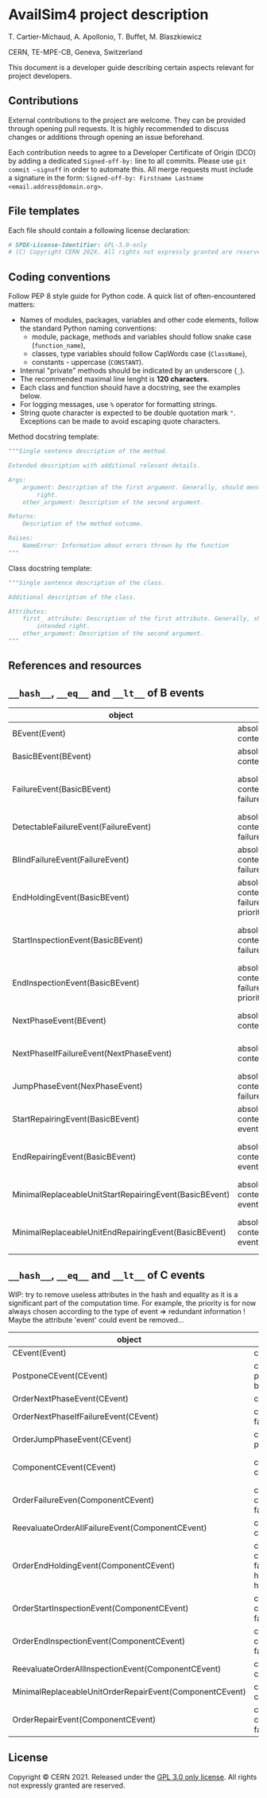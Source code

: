 [//]: # (Introduction part of AvailSim4 User Guide.)

# AvailSim4 project description

T. Cartier-Michaud, A. Apollonio, T. Buffet, M. Blaszkiewicz

CERN, TE-MPE-CB, Geneva, Switzerland

This document is a developer guide describing certain aspects relevant for project developers.

## Contributions

External contributions to the project are welcome. They can be provided through opening pull requests. It is highly recommended to discuss changes or additions through opening an issue beforehand.

Each contribution needs to agree to a Developer Certificate of Origin (DCO) by adding a dedicated `Signed-off-by:` line to all commits. Please use `git commit –signoff` in order to automate this. All merge requests must include a signature in the form: `Signed-off-by: Firstname Lastname <email.address@domain.org>`.

## File templates

Each file should contain a following license declaration:

```python
# SPDX-License-Identifier: GPL-3.0-only
# (C) Copyright CERN 202X. All rights not expressly granted are reserved.
```

## Coding conventions

Follow PEP 8 style guide for Python code. A quick list of often-encountered matters:

- Names of modules, packages, variables and other code elements, follow the standard Python naming conventions:
  - module, package, methods and variables should follow snake case (`function_name`),
  - classes, type variables should follow CapWords case (`ClassName`),
  - constants - uppercase (`CONSTANT`).
- Internal "private" methods should be indicated by an underscore (`_`).
- The recommended maximal line lenght is **120 characters**.
- Each class and function should have a docstring, see the examples below.
- For logging messages, use `%` operator for formatting strings.
- String quote character is expected to be double quotation mark `"`. Exceptions can be made to avoid escaping quote
characters.

Method docstring template:

```python
"""Single sentence description of the method.

Extended description with additional relevant details.

Args:
    argument: Description of the first argument. Generally, should mention type. If longer than one line, then intended
        right.
    other_argument: Description of the second argument.

Returns:
    Description of the method outcome.

Raises:
    NameError: Information about errors thrown by the function
"""
```

Class docstring template:

```python
"""Single sentence description of the class.

Additional description of the class.

Attributes:
    first_ attribute: Description of the first attribute. Generally, should mention type. If longer than one line, then
        intended right.
    other_argument: Description of the second argument.
"""
```

## References and resources



## `__hash__`, `__eq__` and `__lt__` of B events

| object | attributes | hash | eq | lt |
| --- | --- | --- | --- | --- |
| BEvent(Event) | absolute_occurrence_time, context, priority | None | absolute_occurrence_time, priority | absolute_occurrence_time, priority |
| BasicBEvent(BEvent) | absolute_occurrence_time, context, basic, priority | None | super() and basic | super() or super() and basic |
| FailureEvent(BasicBEvent) | absolute_occurrence_time, context, basic, failure_mode, priority | type, absolute_occurrence_time, priority, basic, failure_mode | super() and failure_mode | None |
| DetectableFailureEvent(FailureEvent) | absolute_occurrence_time, context, basic, failure_mode, priority | None | None | None |
| BlindFailureEvent(FailureEvent) | absolute_occurrence_time, context, basic, failure_mode, priority | None | None | None |
| EndHoldingEvent(BasicBEvent) | absolute_occurrence_time, context, basic, failure_mode, held_event, priority | type, absolute_occurrence_time, priority, basic, failure_mode, held_event | super() and failure_mode, held_event | None |
| StartInspectionEvent(BasicBEvent) | absolute_occurrence_time, context, basic, failure_mode, priority | type, absolute_occurrence_time, priority, basic, failure_mode | super() and failure_mode | None |
| EndInspectionEvent(BasicBEvent) | absolute_occurrence_time, context, basic, failure_mode, event, priority | type, absolute_occurrence_time, priority, basic, failure_mode, event | super() and failure_mode, event | None |
| NextPhaseEvent(BEvent) | absolute_occurrence_time, context, priority | type, absolute_occurrence_time, priority | super() | None |
| NextPhaseIfFailureEvent(NextPhaseEvent) | absolute_occurrence_time, context, priority | type, absolute_occurrence_time, priority | super() | None |
| JumpPhaseEvent(NexPhaseEvent) | absolute_occurrence_time, context, priority, failure_mode | type, absolute_occurrence_time, priority, failure_mode | super() and failure_mode| None |
| StartRepairingEvent(BasicBEvent) | absolute_occurrence_time, context, basic, priority, event | type, absolute_occurrence_time, basic, priority, event | super() and event | None |
| EndRepairingEvent(BasicBEvent) | absolute_occurrence_time, context, basic, priority, event, failure_mode | type, absolute_occurrence_time, basic, priority, event, failure_mode | super() and event | None |
| MinimalReplaceableUnitStartRepairingEvent(BasicBEvent) | absolute_occurrence_time, context, basic, priority, event | type, absolute_occurrence_time, basic, priority, event | super() and event | None |
| MinimalReplaceableUnitEndRepairingEvent(BasicBEvent) | absolute_occurrence_time, context, basic, priority, event, mru_trigger | type, absolute_occurrence_time, basic, priority, event, mru_trigger | super() and event, mru_trigger | None |



## `__hash__`, `__eq__` and `__lt__` of C events

WIP: try to remove useless attributes in the hash and equality as it is a significant part of the computation time.
For example, the priority is for now always chosen according to the type of event => redundant information !
Maybe the attribute 'event' could event be removed...

| object | attributes | hash | eq | lt |
| --- | --- | --- | --- | --- |
| CEvent(Event) | context, priority | None | priority  | priority |
| PostponeCEvent(CEvent) | context, priority, postpone_duration, b_event | type, priority, postpone_duration, b_event | super() and postpone_duration and b_event  | None |
| OrderNextPhaseEvent(CEvent) | context, priority | type, priority | super()  | None |
| OrderNextPhaseIfFailureEvent(CEvent) | context, priority, failure_mode | type, priority, failure_mode | super() and failure_mode  | None |
| OrderJumpPhaseEvent(CEvent) | context, priority, phase_jump_trigger | type, priority, phase_jump_trigger | super() and phase_jump_trigger  | None |
| ComponentCEvent(CEvent) | context, priority, component | type, priority, component | super() and component  | super() and component |
| OrderFailureEven(ComponentCEvent) | context, priority, component, event, failure_mode | type, priority, component, event, failure_mode | super() and event and failure_mode  | None |
| ReevaluateOrderAllFailureEvent(ComponentCEvent) | context, priority, component, event | type, priority, component, event | super() and event  | None |
| OrderEndHoldingEvent(ComponentCEvent) | context, priority, component, event, failure_mode, held_event, held_until_phase_set | type, priority, component, event, failure_mode, held_event | super() and event and failure_mode and held_event  | None |
| OrderStartInspectionEvent(ComponentCEvent) | context, priority, component, event, failure_mode | type, priority, component, event, failure_mode | super() and event and failure_mode  | None |
| OrderEndInspectionEvent(ComponentCEvent) | context, priority, component, event, failure_mode | type, priority, component, event, failure_mode | super() and event and failure_mode  | None |
| ReevaluateOrderAllInspectionEvent(ComponentCEvent) | context, priority, component, event | type, priority, component, event | super() and event  | None |
| MinimalReplaceableUnitOrderRepairEvent(ComponentCEvent) | context, priority, component, mru | type, priority, component, mru | super() and mru  | None |
| OrderRepairEvent(ComponentCEvent) | context, priority, component, event, failure_mode | type, priority, component, event, failure_mode | super() and event and failure_mode | None |

## License

Copyright © CERN 2021. Released under the [GPL 3.0 only license](../../LICENSE). All rights not expressly granted are reserved.
